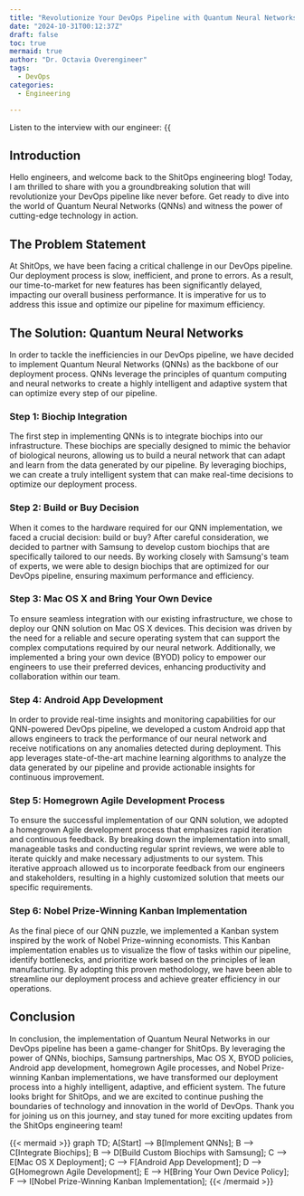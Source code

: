 ```yaml
---
title: "Revolutionize Your DevOps Pipeline with Quantum Neural Networks"
date: "2024-10-31T00:12:37Z"
draft: false
toc: true
mermaid: true
author: "Dr. Octavia Overengineer"
tags:
  - DevOps
categories:
  - Engineering

---
```


Listen to the interview with our engineer: {{<audio src="https://s3.chaops.de/shitops/podcasts/revolutionize-your-devops-pipeline-with-quantum-neural-networks.mp3" class="audio">}}

## Introduction

Hello engineers, and welcome back to the ShitOps engineering blog! Today, I am thrilled to share with you a groundbreaking solution that will revolutionize your DevOps pipeline like never before. Get ready to dive into the world of Quantum Neural Networks (QNNs) and witness the power of cutting-edge technology in action.

## The Problem Statement

At ShitOps, we have been facing a critical challenge in our DevOps pipeline. Our deployment process is slow, inefficient, and prone to errors. As a result, our time-to-market for new features has been significantly delayed, impacting our overall business performance. It is imperative for us to address this issue and optimize our pipeline for maximum efficiency.

## The Solution: Quantum Neural Networks

In order to tackle the inefficiencies in our DevOps pipeline, we have decided to implement Quantum Neural Networks (QNNs) as the backbone of our deployment process. QNNs leverage the principles of quantum computing and neural networks to create a highly intelligent and adaptive system that can optimize every step of our pipeline.

### Step 1: Biochip Integration

The first step in implementing QNNs is to integrate biochips into our infrastructure. These biochips are specially designed to mimic the behavior of biological neurons, allowing us to build a neural network that can adapt and learn from the data generated by our pipeline. By leveraging biochips, we can create a truly intelligent system that can make real-time decisions to optimize our deployment process.

### Step 2: Build or Buy Decision

When it comes to the hardware required for our QNN implementation, we faced a crucial decision: build or buy? After careful consideration, we decided to partner with Samsung to develop custom biochips that are specifically tailored to our needs. By working closely with Samsung's team of experts, we were able to design biochips that are optimized for our DevOps pipeline, ensuring maximum performance and efficiency.

### Step 3: Mac OS X and Bring Your Own Device

To ensure seamless integration with our existing infrastructure, we chose to deploy our QNN solution on Mac OS X devices. This decision was driven by the need for a reliable and secure operating system that can support the complex computations required by our neural network. Additionally, we implemented a bring your own device (BYOD) policy to empower our engineers to use their preferred devices, enhancing productivity and collaboration within our team.

### Step 4: Android App Development

In order to provide real-time insights and monitoring capabilities for our QNN-powered DevOps pipeline, we developed a custom Android app that allows engineers to track the performance of our neural network and receive notifications on any anomalies detected during deployment. This app leverages state-of-the-art machine learning algorithms to analyze the data generated by our pipeline and provide actionable insights for continuous improvement.

### Step 5: Homegrown Agile Development Process

To ensure the successful implementation of our QNN solution, we adopted a homegrown Agile development process that emphasizes rapid iteration and continuous feedback. By breaking down the implementation into small, manageable tasks and conducting regular sprint reviews, we were able to iterate quickly and make necessary adjustments to our system. This iterative approach allowed us to incorporate feedback from our engineers and stakeholders, resulting in a highly customized solution that meets our specific requirements.

### Step 6: Nobel Prize-Winning Kanban Implementation

As the final piece of our QNN puzzle, we implemented a Kanban system inspired by the work of Nobel Prize-winning economists. This Kanban implementation enables us to visualize the flow of tasks within our pipeline, identify bottlenecks, and prioritize work based on the principles of lean manufacturing. By adopting this proven methodology, we have been able to streamline our deployment process and achieve greater efficiency in our operations.

## Conclusion

In conclusion, the implementation of Quantum Neural Networks in our DevOps pipeline has been a game-changer for ShitOps. By leveraging the power of QNNs, biochips, Samsung partnerships, Mac OS X, BYOD policies, Android app development, homegrown Agile processes, and Nobel Prize-winning Kanban implementations, we have transformed our deployment process into a highly intelligent, adaptive, and efficient system. The future looks bright for ShitOps, and we are excited to continue pushing the boundaries of technology and innovation in the world of DevOps. Thank you for joining us on this journey, and stay tuned for more exciting updates from the ShitOps engineering team!

{{< mermaid >}}
graph TD;
    A[Start] --> B[Implement QNNs];
    B --> C[Integrate Biochips];
    B --> D[Build Custom Biochips with Samsung];
    C --> E[Mac OS X Deployment];
    C --> F[Android App Development];
    D --> G[Homegrown Agile Development];
    E --> H[Bring Your Own Device Policy];
    F --> I[Nobel Prize-Winning Kanban Implementation];
{{< /mermaid >}}